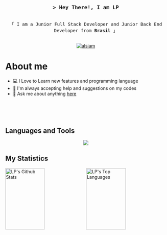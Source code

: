 <!--
**LSilvaPedroso/LSilvaPedroso** is a ✨ _special_ ✨ repository because its `README.md` (this file) appears on your GitHub profile.

Here are some ideas to get you started:

- 🔭 I’m currently working on ...
- 🌱 I’m currently learning ...
- 👯 I’m looking to collaborate on ...
- 🤔 I’m looking for help with ...
- 💬 Ask me about ...
- 📫 How to reach me: ...
- 😄 Pronouns: ...
- ⚡ Fun fact: ...
-->


<!-- Intro  -->
<h3 align="center">
        <samp>&gt; Hey There!, I am
                <b>LP</b>
        </samp>
</h3>


<p align="center"> 
  <samp>
    <br>
    「 I am a Junior Full Stack Developer and Junior Back End Developer from <b>Brasil</b> 」
    <br>
    <br>
  </samp>
</p>

<p align="center">
<a href="https://www.linkedin.com/in/larissapedroso" target="_blank">
  <img src="https://img.shields.io/badge/LinkedIn-0077B5?style=for-the-badge&logo=linkedin&logoColor=white" alt="alsiam"/>
 </a>
 </p>

<!-- About Section -->
 # About me

- 💻 I Love to Learn new features and programming language
- 🤔 I'm always accepting help and suggestions on my codes
- 💬 Ask me about anything [here](https://github.com/LSilvaPedroso/LSilvaPedroso/issues)
<!-- - 📫 Reach me anytime: @gmail.com -->

<br/>
<br/>
<br/>

## Languages and Tools

<div align="center">
  <a href="[https://github.com/LSilvaPedroso](https://github.com/LSilvaPedroso)">
    <img src="https://skillicons.dev/icons?i=powershell,cs,dotnet,js,html,css,py,react,java,kotlin,androidstudio,discord,figma,git,github,windows,postman,stackoverflow,visualstudio,vscode" />
  </a>
</div>

## My Statistics

<a> 
    <a href="https://github.com/LSilvaPedroso"><img alt="LP's Github Stats" src="https://denvercoder1-github-readme-stats.vercel.app/api?username=LSilvaPedroso&show_icons=true&count_private=true&theme=react&border_color=22272E&bg_color=22272E&title_color=EFF2F1&icon_color=F8D866" height="192px" width="49.5%"/></a>
  <a href="https://github.com/LSilvaPedroso"><img alt="LP's Top Languages" src="https://denvercoder1-github-readme-stats.vercel.app/api/top-langs/?username=LSilvaPedroso&langs_count=8&layout=compact&theme=react&border_color=22272E&bg_color=22272E&title_color=EFF2F1&icon_color=F8D866" height="192px" width="49.5%"/></a>
  <br/>
</a>
